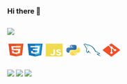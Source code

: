 ### Hi there 👋

##

<div align="centro">
<img height="180em" src="https://github-readme-stats.vercel.app/api/top-langs/?username=suelenmarin&layout=compact&langs_count=7&theme=midnight-purple" /_>
</div>

<div style ="display: inline_block"><br>
<img align = "center" alt = "HTML" height = "30" width = "40" src = "https://raw.githubusercontent.com/devicons/devicon/master/icons/html5/html5-original.svg">
<img align = "center" alt = "CSS" height = "30" width = "40" src = "https://raw.githubusercontent.com/devicons/devicon/master/icons/css3/css3-original.svg">
<img align = "center" alt = "Js" height = "30" width = "40" src = "https://raw.githubusercontent.com/devicons/devicon/master/icons/javascript/javascript-plain.svg">
<img align = "center" alt = "Python" height = "30" width = "40" src = "https://raw.githubusercontent.com/devicons/devicon/master/icons/python/python-original.svg">
<img align = "center" alt = "MySql" height = "30" width = "40" src = "https://raw.githubusercontent.com/devicons/devicon/master/icons/mysql/mysql-original.svg">
<img align = "center" alt = "Git" height = "30" width = "40" src = "https://raw.githubusercontent.com/devicons/devicon/master/icons/git/git-original.svg">
</div>

##

<div>
<a href="https://www.linkedin.com/msuelen" target="_blank"><img src= "https://img.shields.io/badge/-LinkedIn-%230077B5?style=for-the-badge&logo=linkedin&logoColor=white" target="_blank"></a>
<a href="mailto:suelenmarin2@gmail.com" target="_blank"><img src= "https://img.shields.io/badge/-Gmail-%23333?style=for-the-badge&logo-gmail&logoColor=white" target="_blank"></a>
<a href="#" target="_blank"><img src= "https://img.shields.io/badge/Discord-7289DA?style=for-the-badge&logo=discord&logoColor=white" target="_blank"></a>
</div>
